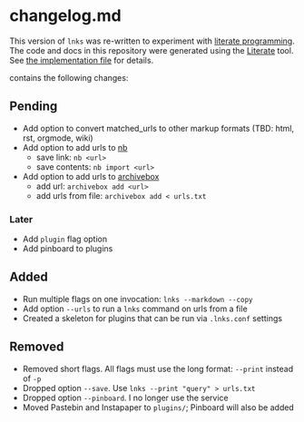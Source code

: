 # changelog.md

This version of `lnks` was re-written to experiment with [literate programming](https://en.wikipedia.org/wiki/Literate_programming). The code and docs in this repository were generated using the [Literate](https://github.com/zyedidia/Literate) tool. See [the implementation file](src/lnks.lit) for details.

contains the following changes:

## Pending

- Add option to convert matched_urls to other markup formats (TBD: html, rst, orgmode, wiki)
- Add option to add urls to [nb](https://xwmx.github.io/nb/)
  - save link:       `nb <url>`
  - save contents:   `nb import <url>`
- Add option to add urls to [archivebox](https://github.com/ArchiveBox/ArchiveBox)
  - add url:               `archivebox add <url>`
  - add urls from file:    `archivebox add < urls.txt`

### Later

- Add `plugin` flag option
- Add pinboard to plugins

## Added

- Run multiple flags on one invocation: `lnks --markdown --copy`
- Add option `--urls` to run a `lnks` command on urls from a file 
- Created a skeleton for plugins that can be run via `.lnks.conf` settings

## Removed

- Removed short flags. All flags must use the long format: `--print` instead of `-p`
- Dropped option `--save`. Use `lnks --print "query" > urls.txt`
- Dropped option `--pinboard`. I no longer use the service
- Moved Pastebin and Instapaper to `plugins/`; Pinboard will also be added

